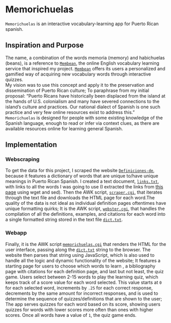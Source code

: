 # Memorichuelas

`Memorichuelas` is an interactive vocabulary-learning app for Puerto Rican spanish. 

## Inspiration and Purpose

The name, a combination of the words memoria (memory) and habichuelas (beans), is a reference to [`Membean`][mem], the online English vocabulary learning service that inspired my project.
[`Membean`][mem] offers its users a personalized and gamified way of acquiring new vocabulary words through interactive quizzes.<br>
My vision was to use this concept and apply it to the preservation and dissemination of Puerto Rican culture; 
To paraphrase from my initial proposal: “Puerto Ricans have historically been displaced from the island at the hands of U.S. colonialism and many have severed connections to the island’s culture and practices. 
Our national dialect of Spanish is one such practice and very few online resources exist to address this.”<br>
`Memorichuelas` is designed for people with some existing knowledge of the Spanish language, enough to read or infer via context clues, as there are available resources online for learning general Spanish.

[mem]: https://membean.com

## Implementation

### Webscraping

To get the data for this project, I scraped the website [`Definiciones-de`][defs], because it features a dictionary of words that are unique to/have unique meanings in Puerto Rican Spanish. I created a text document, [`links.txt`](/project/links.txt), with links to all the words I was going to use (I extracted the links from [this page][directory] using wget and sed). Then the AWK script, [`scraper.cgi`](/cgi-bin/scraper.cgi), that iterates through the text file and downloads the HTML page for each word.The quality of the data is not ideal as individual definition pages oftentimes have unique formatting quirks; It is the AWK script, [`webster.cgi`](/cgi-bin/webster.cgi), that handles the compilation of all the definitions, examples, and citations for each word into a single formatted string stored in the text file [`dict.txt`](/project/links.txt).

[defs]: https://Definiciones-de.com
[directory]: https://www.definiciones-de.com/Definicion/Cat/134_0.php#gsc.tab=0

### Webapp

Finally, it is the AWK script [`memorichuelas.cgi`](/cgi-bin/memorichuelas.cgi) that renders the HTML for the user interface, passing along the [`dict.txt`](/project/dict.txt) string to the browser. The website then parses that string using JavaScript, which is also used to handle all the logic and dynamic functionality of the website; It features a starting page for users to choose which words to learn , a bibliography page with citations for each definition page, and last but not least, the quiz game. Users select between 2-15 words to play the learning quiz, which keeps track of a score value for each word selected. This value starts at `0` for each selected word, increments by `.25` for each correct response, decrements by the same amount for incorrect responses, and is used to determine the sequence of quizzes/definitions that are shown to the user; The app serves quizzes for each word based on its score, showing users quizzes for words with lower scores more often than ones with higher scores. Once all words have a value of `1`, the quiz game ends.
